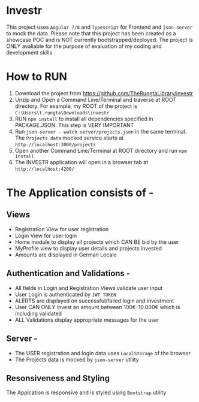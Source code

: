 # Investr
This project uses `Angular 7/8` and `Typescript` for Frontend and `json-server` to mock the data.
Please note that this project has been created as a showcase POC and is NOT currently bootstrapped/deployed.
The project is ONLY avaliable for the purpose of evaluation of my coding and development skills

# How to RUN
  1. Download the project from https://github.com/TheRungtaLibrary/investr
  2. Unzip and Open a Command Line/Terminal and traverse at ROOT directory.
      For example, my ROOT of the project is `C:\Users\t.rungta\Downloads\investr`
  3. RUN `npm install` to install all dependencies specified in PACKAGE.JSON. This step is VERY IMPORTANT
  4. Run `json-server --watch server/projects.json` in the same terminal. The `Projects data` mocked service starts at `http://localhost:3000/projects`
  5. Open another Command Line/Terminal at ROOT directory and run `npm install`
  6. The INVESTR application will open in a browser tab at `http://localhost:4200/`

# The Application consists of -
## Views
  - Registration View for user registration
  - Login View for user login
  - Home module to display all projects which CAN BE bid by the user
  - MyProfile view to display user details and projects invested
  - Amounts are displayed in German Locale
  
## Authentication and Validations -
  - All fields in Login and Registration Views validate user input
  - User Login is authenticated by `JWT TOKEN`
  - ALERTS are displayed on successful/failed login and investment
  - User CAN ONLY invest an amount between 100€-10.000€ which is including validated
  - ALL Validations display appropriate messages for the user
  
## Server -
  - The USER registration and login data uses `LocalStorage` of the browser
  - The Projects data is mocked by `json-server` utility
  
## Resonsiveness and Styling
The Applcation is responsive and is styled using `Bootstrap` utility
